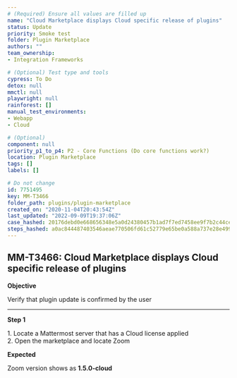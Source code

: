 ```yaml
---
# (Required) Ensure all values are filled up
name: "Cloud Marketplace displays Cloud specific release of plugins"
status: Update
priority: Smoke test
folder: Plugin Marketplace
authors: ""
team_ownership: 
- Integration Frameworks

# (Optional) Test type and tools
cypress: To Do
detox: null
mmctl: null
playwright: null
rainforest: []
manual_test_environments: 
- Webapp
- Cloud

# (Optional)
component: null
priority_p1_to_p4: P2 - Core Functions (Do core functions work?)
location: Plugin Marketplace
tags: []
labels: []

# Do not change
id: 7751495
key: MM-T3466
folder_path: plugins/plugin-marketplace
created_on: "2020-11-04T20:43:54Z"
last_updated: "2022-09-09T19:37:06Z"
case_hashed: 20176debd0e668656348e5a0d24380457b1ad7f7ed7458ee9f7b2c44ced8b60deeb9e9c277163fe703a7f7d0731e26d7
steps_hashed: a0ac844487403546aeae770506fd61c52779e65be0a588a737e28e499866759b02e36101e5244d1427c3f3245074aea4
---
```


## MM-T3466: Cloud Marketplace displays Cloud specific release of plugins

**Objective**

Verify that plugin update is confirmed by the user

---

**Step 1**

1\. Locate a Mattermost server that has a Cloud license applied\
2\. Open the marketplace and locate Zoom

**Expected**

Zoom version shows as **1.5.0-cloud**
